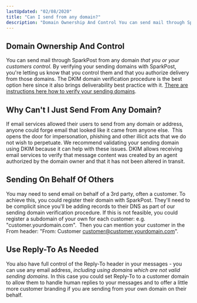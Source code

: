 ```yaml
---
lastUpdated: "02/08/2020"
title: "Can I send from any domain?"
description: "Domain Ownership And Control You can send mail through Spark Post from any domain that you or your customers control By verifying your sending domains with Spark Post you're letting us know that you control them and that you authorize delivery from those domains The SPF and DKIM domain verification..."
---
```


## Domain Ownership And Control

You can send mail through SparkPost from any domain *that you or your customers control*. By verifying your sending domains with SparkPost, you're letting us know that you control them and that you authorize delivery from those domains. The DKIM domain verification procedure is the best option here since it also brings deliverability best practice with it. [There are instructions here how to verify your sending domains](https://www.sparkpost.com/docs/getting-started/getting-started-sparkpost/#step-2-verifying-domain-ownership). 

## Why Can't I Just Send From Any Domain?

If email services allowed their users to send from any domain or address, anyone could forge email that looked like it came from anyone else.  This opens the door for impersonation, phishing and other illicit acts that we do not wish to perpetuate. We recommend validating your sending domain using DKIM because it can help with these issues. DKIM allows receiving email services to verify that message content was created by an agent authorized by the domain owner and that it has not been altered in transit.

## Sending On Behalf Of Others

You may need to send email on behalf of a 3rd party, often a customer. To achieve this, you could register their domain with SparkPost. They'll need to be complicit since you'll be adding records to their DNS as part of our sending domain verification procedure. If this is not feasible, you could register a subdomain of your own for each customer: e.g. "customer.yourdomain.com".  Then you can mention your customer in the From header: "From: Customer <customer@customer.yourdomain.com>".

## Use Reply-To As Needed

You also have full control of the Reply-To header in your messages - you can use any email address, *including using domains which are not valid sending domains*. In this case you could set Reply-To to a customer domain to allow them to handle human replies to your messages and to offer a little more customer branding if you are sending from your own domain on their behalf.
